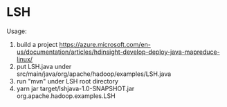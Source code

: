 # LSH
Usage:
1. build a project https://azure.microsoft.com/en-us/documentation/articles/hdinsight-develop-deploy-java-mapreduce-linux/
2. put LSH.java under src/main/java/org/apache/hadoop/examples/LSH.java
3. run "mvn" under LSH root directory
4. yarn jar target/lshjava-1.0-SNAPSHOT.jar org.apache.hadoop.examples.LSH 

